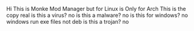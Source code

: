 Hi This is Monke Mod Manager but for Linux is Only for Arch
This is the copy real
is this a virus? no
is this a malware? no
is this for windows? no windows run exe files not deb
is this a trojan? no
